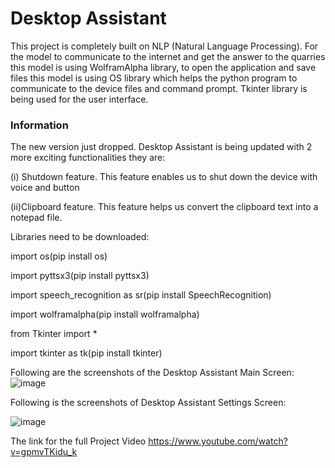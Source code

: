 <h1>Desktop Assistant
</h1>
This project is completely built on NLP (Natural Language Processing). For the model to communicate to the internet and get the answer to the quarries this model is using WolframAlpha library, to open the application and save files this model is using OS library which helps the python program to communicate to the device files and command prompt. Tkinter library is being used for the user interface.

<h3>Information
</h3>
The new version just dropped. Desktop Assistant is being updated with 2 more exciting functionalities they are:

(i) Shutdown feature. This feature enables us to shut down the device with voice and button

(ii)Clipboard feature. This feature helps us convert the clipboard text into a notepad file.

Libraries need to be downloaded:

import os(pip install os)

import pyttsx3(pip install pyttsx3)

import speech_recognition as sr(pip install SpeechRecognition)

import wolframalpha(pip install wolframalpha)

from Tkinter import *

import tkinter as tk(pip install tkinter)

Following are the screenshots of the Desktop Assistant Main Screen:
![image](https://user-images.githubusercontent.com/112538824/189490750-bdb29738-8853-43fa-9ec5-fcce7b196035.png)

Following is the screenshots of Desktop Assistant Settings Screen:

![image](https://user-images.githubusercontent.com/112538824/189490821-5d3cbd23-1cd0-4c87-8a67-d7ddbf1ff82b.png)

The link for the full Project Video https://www.youtube.com/watch?v=gpmvTKidu_k
 
   
